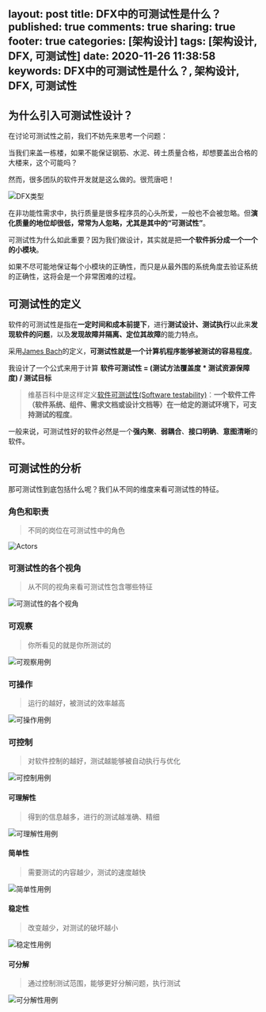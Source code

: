 layout: post
title: DFX中的可测试性是什么？
published: true
comments: true
sharing: true
footer: true
categories: [架构设计]
tags: [架构设计, DFX, 可测试性]
date: 2020-11-26 11:38:58
keywords: DFX中的可测试性是什么？, 架构设计, DFX, 可测试性
---

## 为什么引入可测试性设计？

在讨论可测试性之前，我们不妨先来思考一个问题：

当我们来盖一栋楼，如果不能保证钢筋、水泥、砖土质量合格，却想要盖出合格的大楼来，这个可能吗？

然而，很多团队的软件开发就是这么做的。很荒唐吧！

![DFX类型](/images/blog/DFX/DFX-Type.png)

在非功能性需求中，执行质量是很多程序员的心头所爱，一般也不会被忽略。但**演化质量的地位却很低，常常为人忽略，尤其是其中的“可测试性”**。

可测试性为什么如此重要？因为我们做设计，其实就是把**一个软件拆分成一个一个的小模块**。

如果不尽可能地保证每个小模块的正确性，而只是从最外围的系统角度去验证系统的正确性，这将会是一个非常困难的过程。

## 可测试性的定义

软件的可测试性是指在**一定时间和成本前提下**，进行**测试设计、测试执行**以此来**发现软件的问题**，以及**发现故障并隔离、定位其故障**的能力特点。

采用[James Bach](https://en.wikipedia.org/wiki/James_Marcus_Bach)的定义，**可测试性就是一个计算机程序能够被测试的容易程度**。

 我设计了一个公式来用于计算 **软件可测试性 = (测试方法覆盖度 * 测试资源保障度) / 测试目标**

> 维基百科中是这样定义[软件可测试性(Software testability)](https://zh.wikipedia.org/wiki/%E8%BB%9F%E9%AB%94%E5%8F%AF%E6%B8%AC%E8%A9%A6%E6%80%A7)：**一个软件工件（软件系统、组件、需求文档或设计文档等）在一给定的测试环境下，可支持测试的程度**。

一般来说，可测试性好的软件必然是一个**强内聚**、**弱耦合**、**接口明确**、**意图清晰**的软件。

## 可测试性的分析

那可测试性到底包括什么呢？我们从不同的维度来看可测试性的特征。

### 角色和职责

> 不同的岗位在可测试性中的角色

![Actors](/images/blog/DFX/testability/actors.png)

### 可测试性的各个视角

> 从不同的视角来看可测试性包含哪些特征

![可测试性的各个视角](/images/blog/DFX/testability/Usecase.png)

### 可观察

> 你所看见的就是你所测试的

![可观察用例](/images/blog/DFX/testability/can-be-viewed-usecase.png)

### 可操作

> 运行的越好，被测试的效率越高

![可操作用例](/images/blog/DFX/testability/operability-usecase.png)

### 可控制

> 对软件控制的越好，测试越能够被自动执行与优化

![可控制用例](/images/blog/DFX/testability/can-be-controlled-usecase.png)

#### 可理解性

> 得到的信息越多，进行的测试越准确、精细

![可理解性用例](/images/blog/DFX/testability/can-understand-usecase.png)

#### 简单性

> 需要测试的内容越少，测试的速度越快

![简单性用例](/images/blog/DFX/testability/simplicity-usecase.png)

#### 稳定性

> 改变越少，对测试的破坏越小

![稳定性用例](/images/blog/DFX/testability/stability-usecase.png)

#### 可分解

> 通过控制测试范围，能够更好分解问题，执行测试

![可分解性用例](/images/blog/DFX/testability/decomposability-usecase.png)